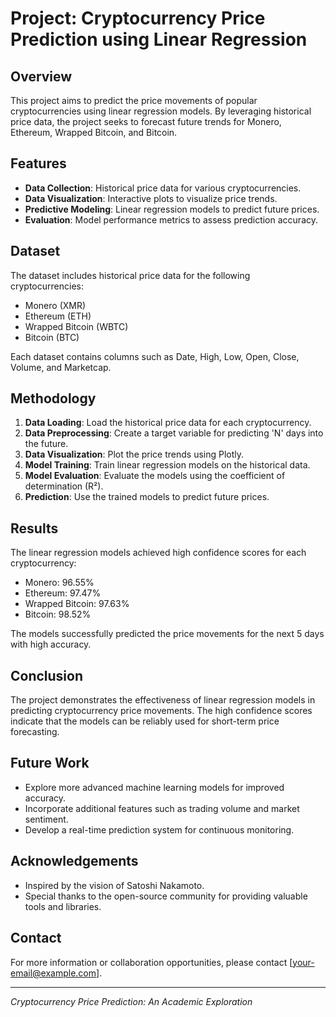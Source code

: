 
# Project: Cryptocurrency Price Prediction using Linear Regression

## Overview

This project aims to predict the price movements of popular cryptocurrencies using linear regression models. By leveraging historical price data, the project seeks to forecast future trends for Monero, Ethereum, Wrapped Bitcoin, and Bitcoin.

## Features

- **Data Collection**: Historical price data for various cryptocurrencies.
- **Data Visualization**: Interactive plots to visualize price trends.
- **Predictive Modeling**: Linear regression models to predict future prices.
- **Evaluation**: Model performance metrics to assess prediction accuracy.

## Dataset

The dataset includes historical price data for the following cryptocurrencies:
- Monero (XMR)
- Ethereum (ETH)
- Wrapped Bitcoin (WBTC)
- Bitcoin (BTC)

Each dataset contains columns such as Date, High, Low, Open, Close, Volume, and Marketcap.

## Methodology

1. **Data Loading**: Load the historical price data for each cryptocurrency.
2. **Data Preprocessing**: Create a target variable for predicting 'N' days into the future.
3. **Data Visualization**: Plot the price trends using Plotly.
4. **Model Training**: Train linear regression models on the historical data.
5. **Model Evaluation**: Evaluate the models using the coefficient of determination (R²).
6. **Prediction**: Use the trained models to predict future prices.

## Results

The linear regression models achieved high confidence scores for each cryptocurrency:
- Monero: 96.55%
- Ethereum: 97.47%
- Wrapped Bitcoin: 97.63%
- Bitcoin: 98.52%

The models successfully predicted the price movements for the next 5 days with high accuracy.

## Conclusion

The project demonstrates the effectiveness of linear regression models in predicting cryptocurrency price movements. The high confidence scores indicate that the models can be reliably used for short-term price forecasting.

## Future Work

- Explore more advanced machine learning models for improved accuracy.
- Incorporate additional features such as trading volume and market sentiment.
- Develop a real-time prediction system for continuous monitoring.

## Acknowledgements

- Inspired by the vision of Satoshi Nakamoto.
- Special thanks to the open-source community for providing valuable tools and libraries.

## Contact

For more information or collaboration opportunities, please contact [your-email@example.com].

---

*Cryptocurrency Price Prediction: An Academic Exploration*
